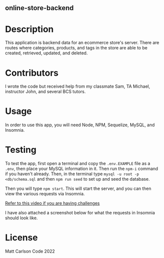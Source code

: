 ## online-store-backend

# Description
This application is backend data for an ecommerce store's server.  There are routes where categories, products, and tags in the store are able to be created, retrieved, updated, and deleted.

# Contributors
I wrote the code but received help from my classmate Sam, TA Michael, instructor John, and several BCS tutors.

# Usage
In order to use this app, you will need Node, NPM, Sequelize, MySQL, and Insomnia.  

# Testing
To test the app, first open a terminal and copy the ```.env.EXAMPLE``` file as a ```.env```, then place your MySQL information in it.  Then run the ```npm-i``` command if you haven't already.  Then, in the terminal type ```mysql -u root -p <db/schema.sql``` and then ```npm run seed``` to set up and seed the database.

Then you will type ```npm start```.  This will start the server, and you can then view the various requests via Insomnia.

[Refer to this video if you are having challenges]()

I have also attached a screenshot below for what the requests in Insomnia should look like.

# License
Matt Carlson Code 2022